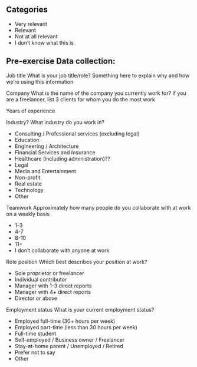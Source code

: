 ## Categories
- Very relevant
- Relevant
- Not at all relevant
- I don’t know what this is

## Pre-exercise Data collection: 
Job title
What is your job title/role?
Something here to explain why and how we’re using this information

Company
What is the name of the company you currently work for?
If you are a freelancer, list 3 clients for whom you do the most work

Years of experience

Industry?
What industry do you work in?
- Consulting / Professional services (excluding legal)
- Education
- Engineering / Architecture
- Financial Services and Insurance
- Healthcare (including administration)??
- Legal
- Media and Entertainment
- Non-profit
- Real estate
- Technology
- Other

Teamwork
Approximately how many people do you collaborate with at work on a weekly basis
- 1-3
- 4-7
- 8-10
- 11+
- I don’t collaborate with anyone at work

Role position
Which best describes your position at work?
- Sole proprietor or freelancer
- Individual contributor
- Manager with 1-3 direct reports
- Manager with 4+ direct reports
- Director or above

Employment status
What is your current employment status?
- Employed full-time (30+ hours per week)
- Employed part-time (less than 30 hours per week)
- Full-time student 
- Self-employed / Business owner / Freelancer
- Stay-at-home parent / Unemployed / Retired
- Prefer not to say
- Other
